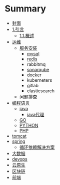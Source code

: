 # Summary

* [封面](README.md)
* [1.引言](chapter2/README.md)
  * [1.1.概述](chapter2/11-gai-shu.md)
* [运维](yun-wei.md)
  * [服务安装](yun-wei/fu-wu-an-zhuang.md)
    * [mysql](yun-wei/fu-wu-an-zhuang/mysql.md)
    * [redis](yun-wei/fu-wu-an-zhuang/redis.md)
    * rabbitmq
    * [sonarqube](yun-wei/fu-wu-an-zhuang/sonarqube.md)
    * docker
    * kuberneters
    * gitlab
    * elasticsearch
  * 问题排查
* [编程语言](yu-yan.md)
  * [java](yu-yan/java.md)
    * [java代理](yu-yan/java/javadai-li.md)
  * [GO](go.md)
  * [PYTHON](yu-yan/python.md)
  * [PHP](yu-yan/php.md)
* [tomcat](tomcat.md)
* [spring](spring.md)
  * [循环依赖解决方案](spring/xun-huan-yi-lai-jie-jue-fang-an.md)
* [大数据](da-shu-ju.md)
* [devops](devops.md)
* [云原生](yun-yuan-sheng.md)
* [区块链](qu-kuai-lian.md)
* [前端](qian-duan.md)

